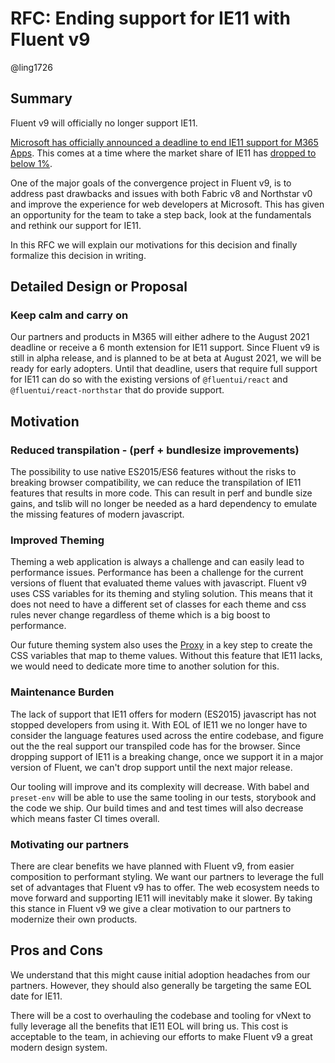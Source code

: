 # RFC: Ending support for IE11 with Fluent v9

@ling1726

## Summary

Fluent v9 will officially no longer support IE11.

[Microsoft has officially announced a deadline to end IE11 support for M365 Apps](https://techcommunity.microsoft.com/t5/microsoft-365-blog/microsoft-365-apps-say-farewell-to-internet-explorer-11-and/ba-p/1591666).
This comes at a time where the market share of IE11 has [dropped to below 1%](https://caniuse.com/usage-table).

One of the major goals of the convergence project in Fluent v9, is to address past drawbacks and issues with both Fabric v8 and Northstar v0 and
improve the experience for web developers at Microsoft. This has given an opportunity for the team to take a step back, look at the
fundamentals and rethink our support for IE11.

In this RFC we will explain our motivations for this decision and finally formalize this decision in writing.

## Detailed Design or Proposal

### Keep calm and carry on

Our partners and products in M365 will either adhere to the August 2021 deadline or receive a 6 month extension for IE11 support.
Since Fluent v9 is still in alpha release, and is planned to be at beta at August 2021, we will be ready for early adopters.
Until that deadline, users that require full support for IE11 can do so with the existing versions of `@fluentui/react` and
`@fluentui/react-northstar` that do provide support.

## Motivation

### Reduced transpilation - (perf + bundlesize improvements)

The possibility to use native ES2015/ES6 features without the risks to breaking browser compatibility, we can reduce the
transpilation of IE11 features that results in more code. This can result in perf and bundle size gains, and tslib
will no longer be needed as a hard dependency to emulate the missing features of modern javascript.

### Improved Theming

Theming a web application is always a challenge and can easily lead to performance issues. Performance has been a challenge for the current
versions of fluent that evaluated theme values with javascript. Fluent v9 uses CSS variables for its theming and styling solution. This means
that it does not need to have a different set of classes for each theme and css rules never change regardless of theme which is a
big boost to performance.

Our future theming system also uses the [Proxy](https://developer.mozilla.org/en-US/docs/Web/JavaScript/Reference/Global_Objects/Proxy)
in a key step to create the CSS variables that map to theme values. Without this feature that IE11 lacks, we would need
to dedicate more time to another solution for this.

### Maintenance Burden

The lack of support that IE11 offers for modern (ES2015) javascript has not stopped developers from using it. With EOL of IE11
we no longer have to consider the language features used across the entire codebase, and figure out the the real support our
transpiled code has for the browser. Since dropping support of IE11 is a breaking change, once we support it in a major version
of Fluent, we can't drop support until the next major release.

Our tooling will improve and its complexity will decrease. With babel and `preset-env` will be able to use the same tooling
in our tests, storybook and the code we ship. Our build times and and test times will also decrease which means faster CI
times overall.

### Motivating our partners

There are clear benefits we have planned with Fluent v9, from easier composition to performant styling. We want our partners
to leverage the full set of advantages that Fluent v9 has to offer. The web ecosystem needs to move forward and supporting
IE11 will inevitably make it slower. By taking this stance in Fluent v9 we give a clear motivation to our partners to
modernize their own products.

## Pros and Cons

We understand that this might cause initial adoption headaches from our partners. However, they should also generally be targeting
the same EOL date for IE11.

There will be a cost to overhauling the codebase and tooling for vNext to fully leverage all the benefits that IE11 EOL will bring us.
This cost is acceptable to the team, in achieving our efforts to make Fluent v9 a great modern design system.
